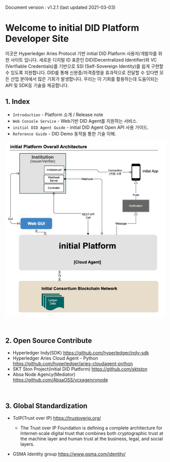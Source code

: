 Document version : v1.2.1 (last updated 2021-03-03)

Welcome to initial DID Platform Developer Site
===============


이곳은 Hyperledger Aries Protocol 기반 initial DID Platform 사용자/개발자를 위한 사이트 입니다. 
새로운 디지털 ID 표준인 DID(Decentralized Identifier)와 VC (Verifiable Credentials)를 기반으로 SSI (Self-Sovereign Identity)를 쉽게 구현할 수 있도록 지원합니다.
DID를 통해 신분증/자격증명을 효과적으로 전달할 수 있다면 모든 산업 분야에서 많은 기회가 발생합니다.
우리는 이 기회를 활용하는데 도움이되는 API 및 SDK등 기술을 제공합니다.


## 1. Index

* `Introduction` - Platform 소개 / Release note 
* `Web Console Service` - Web기반 DID Agent를 지원하는 서비스.
* `initial DID Agent Guide` - initial DID Agent Open API 사용 가이드.
* `Reference Guide` - DID Demo 동작을 통한 기술 이해.


![platform arch](img/initial_platform_architecture.png)

<br>

## 2. Open Source Contribute

- Hyperledger Indy(SDK)
<https://github.com/hyperledger/indy-sdk>
- Hyperledger Aries Cloud Agent - Python
<https://github.com/hyperledger/aries-cloudagent-python>
- SKT Ston Project(initial DID Platform)
<https://github.com/sktston>
- Absa Node Agency(Mediator)
<https://github.com/AbsaOSS/vcxagencynode>


<br>

## 3. Global Standardization

- ToIP(Trust over IP)
<https://trustoverip.org/> <br>
    - The Trust over IP Foundation is defining a complete architecture for Internet-scale digital trust that combines both cryptographic trust at the machine layer and human trust at the business, legal, and social layers.


- GSMA Identity group
<https://www.gsma.com/identity/>